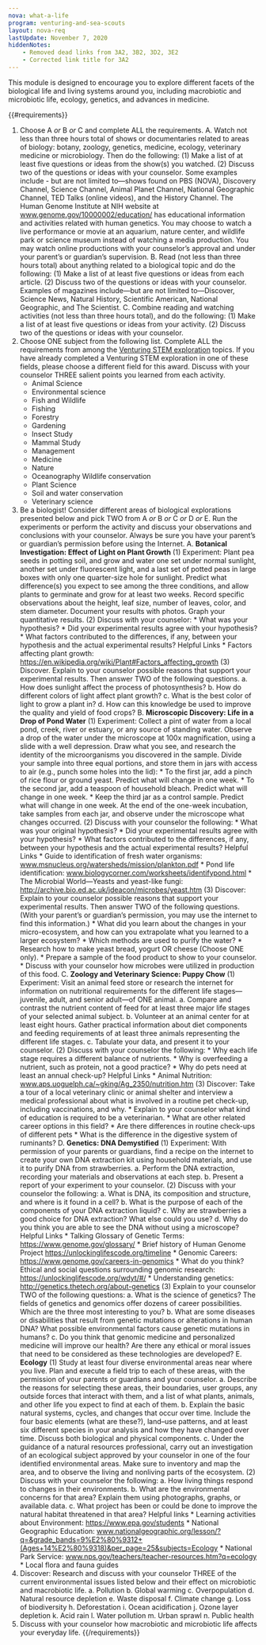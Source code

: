 ```yaml
---
nova: what-a-life
program: venturing-and-sea-scouts
layout: nova-req
lastUpdate: November 7, 2020
hiddenNotes:
    - Removed dead links from 3A2, 3B2, 3D2, 3E2
    - Corrected link title for 3A2
---
```


This module is designed to encourage you to explore different facets of the biological life and living systems around you, including macrobiotic and microbiotic life, ecology, genetics, and advances in medicine.

{{#requirements}}
1. Choose A *or* B *or* C and complete ALL the requirements.
    A. Watch not less than three hours total of shows or documentaries related to areas of biology: botany, zoology, genetics, medicine, ecology, veterinary medicine or microbiology.  Then do the following:
        (1) Make a list of at least five questions or ideas from the show(s) you watched.
        (2) Discuss two of the questions or ideas with your counselor.
        Some examples include - but are not limited to—shows found on PBS (NOVA), Discovery Channel, Science Channel, Animal Planet Channel, National Geographic Channel, TED Talks (online videos), and the History Channel. The Human Genome Institute at NIH website at www.genome.gov/10000002/education/ has educational information and activities related with human genetics. You may choose to watch a live performance or movie at an aquarium, nature center, and wildlife park or science museum instead of watching a media production. You may watch online productions with your counselor’s approval and under your parent’s or guardian’s supervision.
    B. Read (not less than three hours total) about anything related to a biological topic and do the following:
        (1) Make a list of at least five questions or ideas from each article.
        (2) Discuss two of the questions or ideas with your counselor.
        Examples of magazines include—but are not limited to—Discover, Science News, Natural History, Scientific American, National Geographic, and The Scientist.
    C. Combine reading and watching activities (not less than three hours total), and do the following:
        (1) Make a list of at least five questions or ideas from your activity.
        (2) Discuss two of the questions or ideas with your counselor.
2.  Choose ONE subject from the following list. Complete ALL the requirements from among the [Venturing STEM exploration](../../explorations/) topics. If you have already completed a Venturing STEM exploration in one of these fields, please choose a different field for this award. Discuss with your counselor THREE salient points you learned from each activity.
    * Animal Science
    * Environmental science
    * Fish and Wildlife
    * Fishing
    * Forestry
    * Gardening
    * Insect Study
    * Mammal Study
    * Management
    * Medicine
    * Nature
    * Oceanography Wildlife conservation
    * Plant Science
    * Soil and water conservation
    * Veterinary science
3. Be a biologist! Consider different areas of biological explorations presented below and pick TWO from A *or* B *or* C *or* D *or* E. Run the experiments or perform the activity and discuss your observations and conclusions with your counselor. Always be sure you have your parent’s or guardian’s permission before using the Internet.
    A. **Botanical Investigation: Effect of Light on Plant Growth**
        (1) Experiment: Plant pea seeds in potting soil, and grow and water one set under normal sunlight, another set under fluorescent light, and a last set of potted peas in large boxes with only one quarter-size hole for sunlight. Predict what difference(s) you expect to see among the three conditions, and allow plants to germinate and grow for at least two weeks.
            Record specific observations about the height, leaf size, number of leaves, color, and stem diameter. Document your results with photos. Graph your quantitative results.
        (2) Discuss with your counselor:
            * What was your hypothesis?
            * Did your experimental results agree with your hypothesis?
            * What factors contributed to the differences, if any, between your hypothesis and the actual experimental results?
            Helpful Links
                * Factors affecting plant growth: https://en.wikipedia.org/wiki/Plant#Factors_affecting_growth
        (3) Discover. Explain to your counselor possible reasons that support your experimental results. Then answer TWO of the following questions.
            a. How does sunlight affect the process of photosynthesis?
            b. How do different colors of light affect plant growth?
            c. What is the best color of light to grow a plant in?
            d. How can this knowledge be used to improve the quality and yield of food crops?
    B. **Microscopic Discovery: Life in a Drop of Pond Water**
        (1) Experiment: Collect a pint of water from a local pond, creek, river or estuary, or any source of standing water. Observe a drop of the water under the microscope at 100x magnification, using a slide with a well depression. Draw what you see, and research the identity of the microorganisms you discovered in the sample.  Divide your sample into three equal portions, and store them in jars with access to air (e.g., punch some holes into the lid):
            * To the first jar, add a pinch of rice flour or ground yeast. Predict what will change in one week.
            * To the second jar, add a teaspoon of household bleach. Predict what will change in one week.
            * Keep the third jar as a control sample. Predict what will change in one week.
            At the end of the one-week incubation, take samples from each jar, and observe under the microscope what changes occurred.
        (2) Discuss with your counselor the following:
            * What was your original hypothesis?
            * Did your experimental results agree with your hypothesis?
            * What factors contributed to the differences, if any, between your hypothesis and the actual experimental results?
            Helpful Links
                * Guide to identification of fresh water organisms: www.msnucleus.org/watersheds/mission/plankton.pdf
                * Pond life identification: www.biologycorner.com/worksheets/identifypond.html
                * The Microbial World—Yeasts and yeast-like fungi: http://archive.bio.ed.ac.uk/jdeacon/microbes/yeast.htm
        (3) Discover: Explain to your counselor possible reasons that support your experimental results. Then answer TWO of the following questions. (With your parent’s or guardian’s permission, you may use the internet to find this information.)
            * What did you learn about the changes in your micro-ecosystem, and how can you extrapolate what you learned to a larger ecosystem?
            * Which methods are used to purify the water?
            * Research how to make yeast bread, yogurt OR cheese (Choose ONE only).
                * Prepare a sample of the food product to show to your counselor.
                * Discuss with your counselor how microbes were utilized in production of this food.
    C. **Zoology and Veterinary Science: Puppy Chow**
        (1) Experiment: Visit an animal feed store or research the internet for information on nutritional requirements for the different life stages—juvenile, adult, and senior adult—of ONE animal.
            a. Compare and contrast the nutrient content of feed for at least three major life stages of your selected animal subject.
            b. Volunteer at an animal center for at least eight hours. Gather practical information about diet components and feeding requirements of at least three animals representing the different life stages.
            c. Tabulate your data, and present it to your counselor.
        (2) Discuss with your counselor the following:
            * Why each life stage requires a different balance of nutrients.
            * Why is overfeeding a nutrient, such as protein, not a good practice?
            * Why do pets need at least an annual check-up?
            Helpful Links
                * Animal Nutrition: www.aps.uoguelph.ca/~gking/Ag_2350/nutrition.htm
        (3) Discover: Take a tour of a local veterinary clinic or animal shelter and interview a medical professional about what is involved in a routine pet check-up, including vaccinations, and why.
            * Explain to your counselor what kind of education is required to be a veterinarian.
            * What are other related career options in this field?
            * Are there differences in routine check-ups of different pets
            * What is the difference in the digestive system of ruminants?
    D. **Genetics: DNA Demystified**
        (1) Experiment: With permission of your parents or guardians, find a recipe on the internet to create your own DNA extraction kit using household materials, and use it to purify DNA from strawberries.
            a. Perform the DNA extraction, recording your materials and observations at each step.
            b. Present a report of your experiment to your counselor.
        (2) Discuss with your counselor the following:
            a. What is DNA, its composition and structure, and where is it found in a cell?
            b. What is the purpose of each of the components of your DNA extraction liquid?
            c. Why are strawberries a good choice for DNA extraction? What else could you use?
            d. Why do you think you are able to see the DNA without using a microscope?
            Helpful Links
                * Talking Glossary of Genetic Terms: https://www.genome.gov/glossary/
                * Brief history of Human Genome Project https://unlockinglifescode.org/timeline
                * Genomic Careers: https://www.genome.gov/careers-in-genomics
                * What do you think? Ethical and social questions surrounding genomic research: https://unlockinglifescode.org/wdyt/#/
                * Understanding genetics: http://genetics.thetech.org/about-genetics
        (3) Explain to your counselor TWO of the following questions:
            a. What is the science of genetics? The fields of genetics and genomics offer dozens of career possibilities. Which are the three most interesting to you?
            b. What are some diseases or disabilities that result from genetic mutations or alterations in human DNA? What possible environmental factors cause genetic mutations in humans?
            c. Do you think that genomic medicine and personalized medicine will improve our health?  Are there any ethical or moral issues that need to be considered as these technologies are developed?
    E. **Ecology**
        (1) Study at least four diverse environmental areas near where you live. Plan and execute a field trip to each of these areas, with the permission of your parents or guardians and your counselor.
            a. Describe the reasons for selecting these areas, their boundaries, user groups, any outside forces that interact with them, and a list of what plants, animals, and other life you expect to find at each of them.
            b. Explain the basic natural systems, cycles, and changes that occur over time. Include the four basic elements (what are these?), land–use patterns, and at least six different species in your analysis and how they have changed over time. Discuss both biological and physical components.
            c. Under the guidance of a natural resources professional, carry out an investigation of an ecological subject approved by your counselor in one of the four identified environmental areas. Make sure to inventory and map the area, and to observe the living and nonliving parts of the ecosystem.
        (2) Discuss with your counselor the following:
            a. How living things respond to changes in their environments.
            b. What are the environmental concerns for that area? Explain them using photographs, graphs, or available data.
            c. What project has been or could be done to improve the natural habitat threatened in that area?
            Helpful links
                * Learning activities about Environment: https://www.epa.gov/students
                * National Geographic Education: www.nationalgeographic.org/lesson/?q=&grade_bands=9%E2%80%9312+(Ages+14%E2%80%9318)&per_page=25&subjects=Ecology
                * National Park Service: www.nps.gov/teachers/teacher-resources.htm?q=ecology
                * Local flora and fauna guides
4. Discover: Research and discuss with your counselor THREE of the current environmental issues listed below and their effect on microbiotic and macrobiotic life.
    a. Pollution
    b. Global warming
    c. Overpopulation
    d. Natural resource depletion
    e. Waste disposal
    f. Climate change
    g. Loss of biodiversity
    h. Deforestation
    i. Ocean acidification
    j. Ozone layer depletion
    k. Acid rain
    l. Water pollution
    m. Urban sprawl
    n. Public health
5. Discuss with your counselor how macrobiotic and microbiotic life affects your everyday life.
{{/requirements}}
